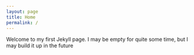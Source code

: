 ```yaml
---
layout: page
title: Home
permalink: /
---
```


Welcome to my first Jekyll page. I may be empty for quite some time, but I may build it up in the future